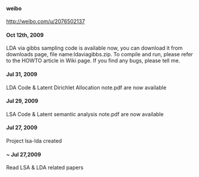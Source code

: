 #### weibo ####
http://weibo.com/u/2076502137

#### Oct 12th, 2009 ####
LDA via gibbs sampling code is available now, you can download it from downloads page, file name:ldaviagibbs.zip. To compile and run, please refer to the HOWTO article in Wiki page. If you find any bugs, please tell me.
#### Jul 31, 2009 ####
LDA Code & Latent Dirichlet Allocation note.pdf are now available
#### Jul 29, 2009 ####
LSA Code & Latent semantic analysis note.pdf are now available
#### Jul 27, 2009 ####
Project lsa-lda created
#### ~ Jul 27,2009 ####
Read LSA & LDA related papers